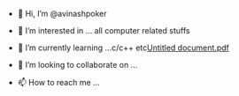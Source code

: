 - 👋 Hi, I’m @avinashpoker
- 👀 I’m interested in ... all computer related stuffs
- 🌱 I’m currently learning ...c/c++ etc[Untitled document.pdf](https://github.com/avinashpoker/avinashpoker/files/7660389/Untitled.document.pdf)

- 💞️ I’m looking to collaborate on ...
- 📫 How to reach me ...

<!---
avinashpoker/avinashpoker is a ✨ special ✨ repository because its `README.md` (this file) appears on your GitHub profile.
You can click the Preview link to take a look at your changes.
--->
